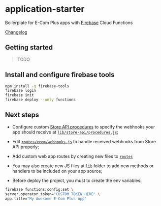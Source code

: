 # application-starter

Boilerplate for E-Com Plus apps with
[Firebase](https://firebase.google.com/) Cloud Functions

[Changelog](https://github.com/ecomplus/application-starter/blob/master/CHANGELOG.md)

## Getting started

> TODO

## Install and configure firebase tools

```bash
npm install -g firebase-tools
firebase login
firebase init
firebase deploy --only functions
```

## Next steps

- Configure custom
[Store API procedures](https://developers.e-com.plus/docs/api/#/store/procedures/)
to specify the webhooks your app should receive
at [`lib/store-api/procedures.js`](https://github.com/ecomplus/application-starter/blob/master/app/lib/store-api/procedures.js);

- Edit
[`routes/ecom/webhooks.js`](https://github.com/ecomplus/application-starter/blob/master/functions/routes/ecom/webhook.js)
to handle received webhooks from Store API properly;

- Add custom web app routes by creating new files to
[`routes`](https://github.com/ecomplus/application-starter/tree/master/functions/routes)

- You may also create new JS files at
[`lib`](https://github.com/ecomplus/application-starter/tree/master/functions/lib)
folder to add new methods or handlers to be included
on your app source;

- Before deploy the project, you must to create the env variables:

```bash
firebase functions:config:set \
server.operator_token="CUSTOM_TOKEN_HERE" \
app.title="My Awesome E-Com Plus App"
```

